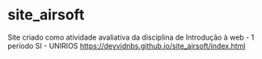 # site_airsoft
Site criado como atividade avaliativa da disciplina de Introdução à web - 1 período SI - UNIRIOS
https://deyvidnbs.github.io/site_airsoft/index.html
